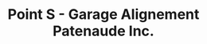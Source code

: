 ---
title: "Point S - Garage Alignement Patenaude Inc."
url: /shawinigan/point-s-garage-alignement-patenaude-inc/
shop: Autowerkstatt
---